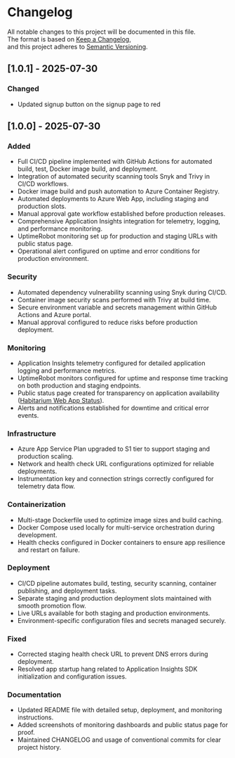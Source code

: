 # Changelog

All notable changes to this project will be documented in this file.  
The format is based on [Keep a Changelog](https://keepachangelog.com/en/1.0.0/),  
and this project adheres to [Semantic Versioning](https://semver.org/spec/v2.0.0.html).

## [1.0.1] - 2025-07-30

### Changed
- Updated signup button on the signup page to red

## [1.0.0] - 2025-07-30

### Added
- Full CI/CD pipeline implemented with GitHub Actions for automated build, test, Docker image build, and deployment.
- Integration of automated security scanning tools Snyk and Trivy in CI/CD workflows.
- Docker image build and push automation to Azure Container Registry.
- Automated deployments to Azure Web App, including staging and production slots.
- Manual approval gate workflow established before production releases.
- Comprehensive Application Insights integration for telemetry, logging, and performance monitoring.
- UptimeRobot monitoring set up for production and staging URLs with public status page.
- Operational alert configured on uptime and error conditions for production environment.

### Security
- Automated dependency vulnerability scanning using Snyk during CI/CD.
- Container image security scans performed with Trivy at build time.
- Secure environment variable and secrets management within GitHub Actions and Azure portal.
- Manual approval configured to reduce risks before production deployment.

### Monitoring
- Application Insights telemetry configured for detailed application logging and performance metrics.
- UptimeRobot monitors configured for uptime and response time tracking on both production and staging endpoints.
- Public status page created for transparency on application availability ([Habitarium Web App Status](https://stats.uptimerobot.com/Benz2STvzI)).
- Alerts and notifications established for downtime and critical error events.

### Infrastructure
- Azure App Service Plan upgraded to S1 tier to support staging and production scaling.
- Network and health check URL configurations optimized for reliable deployments.
- Instrumentation key and connection strings correctly configured for telemetry data flow.

### Containerization
- Multi-stage Dockerfile used to optimize image sizes and build caching.
- Docker Compose used locally for multi-service orchestration during development.
- Health checks configured in Docker containers to ensure app resilience and restart on failure.

### Deployment
- CI/CD pipeline automates build, testing, security scanning, container publishing, and deployment tasks.
- Separate staging and production deployment slots maintained with smooth promotion flow.
- Live URLs available for both staging and production environments.
- Environment-specific configuration files and secrets managed securely.

### Fixed
- Corrected staging health check URL to prevent DNS errors during deployment.
- Resolved app startup hang related to Application Insights SDK initialization and configuration issues.

### Documentation
- Updated README file with detailed setup, deployment, and monitoring instructions.
- Added screenshots of monitoring dashboards and public status page for proof.
- Maintained CHANGELOG and usage of conventional commits for clear project history.

